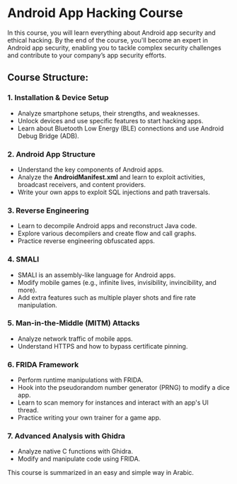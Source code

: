 # Android App Hacking Course

In this course, you will learn everything about Android app security and ethical hacking. By the end of the course, you'll become an expert in Android app security, enabling you to tackle complex security challenges and contribute to your company’s app security efforts.

## Course Structure:

### 1. **Installation & Device Setup**
- Analyze smartphone setups, their strengths, and weaknesses.
- Unlock devices and use specific features to start hacking apps.
- Learn about Bluetooth Low Energy (BLE) connections and use Android Debug Bridge (ADB).

### 2. **Android App Structure**
- Understand the key components of Android apps.
- Analyze the **AndroidManifest.xml** and learn to exploit activities, broadcast receivers, and content providers.
- Write your own apps to exploit SQL injections and path traversals.

### 3. **Reverse Engineering**
- Learn to decompile Android apps and reconstruct Java code.
- Explore various decompilers and create flow and call graphs.
- Practice reverse engineering obfuscated apps.

### 4. **SMALI**
- SMALI is an assembly-like language for Android apps.
- Modify mobile games (e.g., infinite lives, invisibility, invincibility, and more).
- Add extra features such as multiple player shots and fire rate manipulation.

### 5. **Man-in-the-Middle (MITM) Attacks**
- Analyze network traffic of mobile apps.
- Understand HTTPS and how to bypass certificate pinning.

### 6. **FRIDA Framework**
- Perform runtime manipulations with FRIDA.
- Hook into the pseudorandom number generator (PRNG) to modify a dice app.
- Learn to scan memory for instances and interact with an app's UI thread.
- Practice writing your own trainer for a game app.

### 7. **Advanced Analysis with Ghidra**
- Analyze native C functions with Ghidra.
- Modify and manipulate code using FRIDA.

This course is summarized in an easy and simple way in Arabic.
